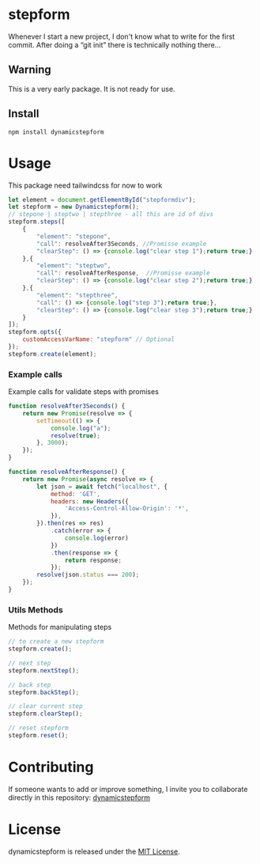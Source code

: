 # stepform

Whenever I start a new project, I don't know what to write for the first commit. After doing a “git init” there is technically nothing there...

## Warning
This is a very early package. It is not ready for use.

## Install

```npm
npm install dynamicstepform
```

# Usage
This package need tailwindcss for now to work

```javascript
let element = document.getElementById("stepformdiv");
let stepform = new Dynamicstepform();
// stepone | steptwo | stepthree - all this are id of divs
stepform.steps([
    {
        "element": "stepone", 
        "call": resolveAfter3Seconds, //Promisse example
        "clearStep": () => {console.log("clear step 1");return true;}
    },{
        "element": "steptwo", 
        "call": resolveAfterResponse,  //Promisse example
        "clearStep": () => {console.log("clear step 2");return true;}
    },{
        "element": "stepthree", 
        "call": () => {console.log("step 3");return true;}, 
        "clearStep": () => {console.log("clear step 3");return true;}
    }
]);
stepform.opts({
    customAccessVarName: "stepform" // Optional
});
stepform.create(element);
```

### Example calls
Example calls for validate steps with promises

```javascript
function resolveAfter3Seconds() {
    return new Promise(resolve => {
        setTimeout(() => {
            console.log("a");
            resolve(true);
        }, 3000);
    });
}

function resolveAfterResponse() {
    return new Promise(async resolve => {
        let json = await fetch("localhost", {
            method: 'GET',
            headers: new Headers({
                'Access-Control-Allow-Origin': '*',
            }),
        }).then(res => res)
            .catch(error => {
                console.log(error)
            })
            .then(response => {
                return response;
            });
        resolve(json.status === 200);
    });
}
```

### Utils Methods
Methods for manipulating steps

```javascript
// to create a new stepform
stepform.create();

// next step
stepform.nextStep();

// back step
stepform.backStep();

// clear current step
stepform.clearStep();

// reset stepform
stepform.reset();
```

# Contributing
If someone wants to add or improve something, I invite you to collaborate directly in this repository: [dynamicstepform](https://github.com/fairstyle/dynamicstepform)

# License
dynamicstepform is released under the [MIT License](https://opensource.org/licenses/MIT).